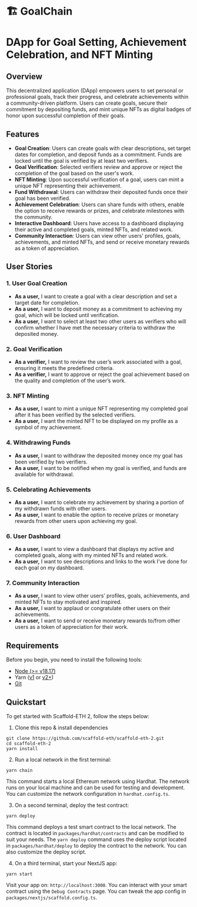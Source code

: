 # 🏗 GoalChain
# DApp for Goal Setting, Achievement Celebration, and NFT Minting

## Overview

This decentralized application (DApp) empowers users to set personal or professional goals, track their progress, and celebrate achievements within a community-driven platform. Users can create goals, secure their commitment by depositing funds, and mint unique NFTs as digital badges of honor upon successful completion of their goals.

## Features

- **Goal Creation**: Users can create goals with clear descriptions, set target dates for completion, and deposit funds as a commitment. Funds are locked until the goal is verified by at least two verifiers.
- **Goal Verification**: Selected verifiers review and approve or reject the completion of the goal based on the user's work.
- **NFT Minting**: Upon successful verification of a goal, users can mint a unique NFT representing their achievement.
- **Fund Withdrawal**: Users can withdraw their deposited funds once their goal has been verified.
- **Achievement Celebration**: Users can share funds with others, enable the option to receive rewards or prizes, and celebrate milestones with the community.
- **Interactive Dashboard**: Users have access to a dashboard displaying their active and completed goals, minted NFTs, and related work.
- **Community Interaction**: Users can view other users' profiles, goals, achievements, and minted NFTs, and send or receive monetary rewards as a token of appreciation.

## User Stories

### 1. User Goal Creation
- **As a user,** I want to create a goal with a clear description and set a target date for completion.
- **As a user,** I want to deposit money as a commitment to achieving my goal, which will be locked until verification.
- **As a user,** I want to select at least two other users as verifiers who will confirm whether I have met the necessary criteria to withdraw the deposited money.

### 2. Goal Verification
- **As a verifier,** I want to review the user’s work associated with a goal, ensuring it meets the predefined criteria.
- **As a verifier,** I want to approve or reject the goal achievement based on the quality and completion of the user’s work.

### 3. NFT Minting
- **As a user,** I want to mint a unique NFT representing my completed goal after it has been verified by the selected verifiers.
- **As a user,** I want the minted NFT to be displayed on my profile as a symbol of my achievement.

### 4. Withdrawing Funds
- **As a user,** I want to withdraw the deposited money once my goal has been verified by two verifiers.
- **As a user,** I want to be notified when my goal is verified, and funds are available for withdrawal.

### 5. Celebrating Achievements
- **As a user,** I want to celebrate my achievement by sharing a portion of my withdrawn funds with other users.
- **As a user,** I want to enable the option to receive prizes or monetary rewards from other users upon achieving my goal.

### 6. User Dashboard
- **As a user,** I want to view a dashboard that displays my active and completed goals, along with my minted NFTs and related work.
- **As a user,** I want to see descriptions and links to the work I’ve done for each goal on my dashboard.

### 7. Community Interaction
- **As a user,** I want to view other users’ profiles, goals, achievements, and minted NFTs to stay motivated and inspired.
- **As a user,** I want to applaud or congratulate other users on their achievements.
- **As a user,** I want to send or receive monetary rewards to/from other users as a token of appreciation for their work.

## Requirements

Before you begin, you need to install the following tools:

- [Node (>= v18.17)](https://nodejs.org/en/download/)
- Yarn ([v1](https://classic.yarnpkg.com/en/docs/install/) or [v2+](https://yarnpkg.com/getting-started/install))
- [Git](https://git-scm.com/downloads)

## Quickstart

To get started with Scaffold-ETH 2, follow the steps below:

1. Clone this repo & install dependencies

```
git clone https://github.com/scaffold-eth/scaffold-eth-2.git
cd scaffold-eth-2
yarn install
```

2. Run a local network in the first terminal:

```
yarn chain
```

This command starts a local Ethereum network using Hardhat. The network runs on your local machine and can be used for testing and development. You can customize the network configuration in `hardhat.config.ts`.

3. On a second terminal, deploy the test contract:

```
yarn deploy
```

This command deploys a test smart contract to the local network. The contract is located in `packages/hardhat/contracts` and can be modified to suit your needs. The `yarn deploy` command uses the deploy script located in `packages/hardhat/deploy` to deploy the contract to the network. You can also customize the deploy script.

4. On a third terminal, start your NextJS app:

```
yarn start
```

Visit your app on: `http://localhost:3000`. You can interact with your smart contract using the `Debug Contracts` page. You can tweak the app config in `packages/nextjs/scaffold.config.ts`.
